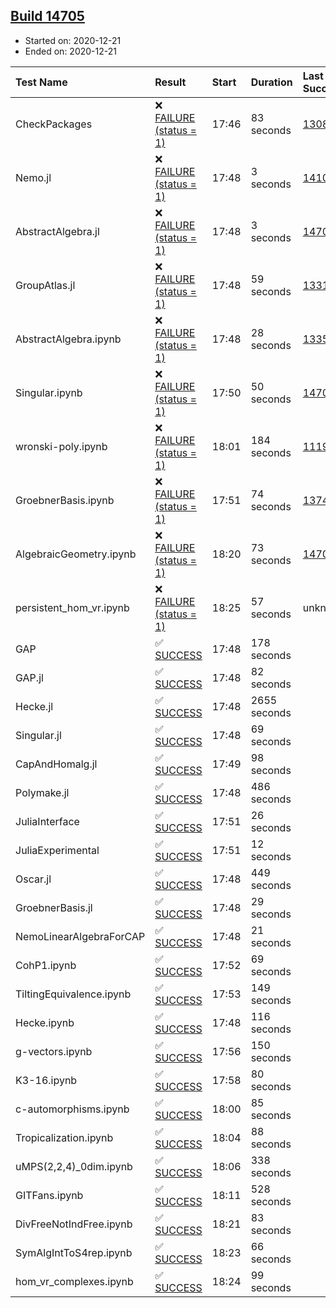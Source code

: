 ## [Build 14705](https://oscarci.mathematik.uni-kl.de/job/oscar/14705/)

* Started on: 2020-12-21
* Ended on: 2020-12-21

| Test Name    | Result | Start | Duration | Last Success | First Failure |
|:-------------|:-------|:------|:---------|:-------------|:--------------|
| CheckPackages | ❌ [FAILURE (status = 1)](https://oscarci.mathematik.uni-kl.de/job/oscar/14705/artifact/logs/build-14705/CheckPackages.log) | 17:46 | 83 seconds | [13085](https://oscarci.mathematik.uni-kl.de/job/oscar/13085/) | [13086](https://oscarci.mathematik.uni-kl.de/job/oscar/13086/) |
| Nemo.jl | ❌ [FAILURE (status = 1)](https://oscarci.mathematik.uni-kl.de/job/oscar/14705/artifact/logs/build-14705/Nemo.jl.log) | 17:48 | 3 seconds | [14101](https://oscarci.mathematik.uni-kl.de/job/oscar/14101/) | [14102](https://oscarci.mathematik.uni-kl.de/job/oscar/14102/) |
| AbstractAlgebra.jl | ❌ [FAILURE (status = 1)](https://oscarci.mathematik.uni-kl.de/job/oscar/14705/artifact/logs/build-14705/AbstractAlgebra.jl.log) | 17:48 | 3 seconds | [14701](https://oscarci.mathematik.uni-kl.de/job/oscar/14701/) | [14702](https://oscarci.mathematik.uni-kl.de/job/oscar/14702/) |
| GroupAtlas.jl | ❌ [FAILURE (status = 1)](https://oscarci.mathematik.uni-kl.de/job/oscar/14705/artifact/logs/build-14705/GroupAtlas.jl.log) | 17:48 | 59 seconds | [13311](https://oscarci.mathematik.uni-kl.de/job/oscar/13311/) | [13312](https://oscarci.mathematik.uni-kl.de/job/oscar/13312/) |
| AbstractAlgebra.ipynb | ❌ [FAILURE (status = 1)](https://oscarci.mathematik.uni-kl.de/job/oscar/14705/artifact/logs/build-14705/AbstractAlgebra.ipynb.log) | 17:48 | 28 seconds | [13355](https://oscarci.mathematik.uni-kl.de/job/oscar/13355/) | [13356](https://oscarci.mathematik.uni-kl.de/job/oscar/13356/) |
| Singular.ipynb | ❌ [FAILURE (status = 1)](https://oscarci.mathematik.uni-kl.de/job/oscar/14705/artifact/logs/build-14705/Singular.ipynb.log) | 17:50 | 50 seconds | [14701](https://oscarci.mathematik.uni-kl.de/job/oscar/14701/) | [14702](https://oscarci.mathematik.uni-kl.de/job/oscar/14702/) |
| wronski-poly.ipynb | ❌ [FAILURE (status = 1)](https://oscarci.mathematik.uni-kl.de/job/oscar/14705/artifact/logs/build-14705/wronski-poly.ipynb.log) | 18:01 | 184 seconds | [11192](https://oscarci.mathematik.uni-kl.de/job/oscar/11192/) | [11193](https://oscarci.mathematik.uni-kl.de/job/oscar/11193/) |
| GroebnerBasis.ipynb | ❌ [FAILURE (status = 1)](https://oscarci.mathematik.uni-kl.de/job/oscar/14705/artifact/logs/build-14705/GroebnerBasis.ipynb.log) | 17:51 | 74 seconds | [13748](https://oscarci.mathematik.uni-kl.de/job/oscar/13748/) | [13749](https://oscarci.mathematik.uni-kl.de/job/oscar/13749/) |
| AlgebraicGeometry.ipynb | ❌ [FAILURE (status = 1)](https://oscarci.mathematik.uni-kl.de/job/oscar/14705/artifact/logs/build-14705/AlgebraicGeometry.ipynb.log) | 18:20 | 73 seconds | [14701](https://oscarci.mathematik.uni-kl.de/job/oscar/14701/) | [14702](https://oscarci.mathematik.uni-kl.de/job/oscar/14702/) |
| persistent_hom_vr.ipynb | ❌ [FAILURE (status = 1)](https://oscarci.mathematik.uni-kl.de/job/oscar/14705/artifact/logs/build-14705/persistent_hom_vr.ipynb.log) | 18:25 | 57 seconds | unknown | unknown |
| GAP | ✅ [SUCCESS](https://oscarci.mathematik.uni-kl.de/job/oscar/14705/artifact/logs/build-14705/GAP.log) | 17:48 | 178 seconds |  |  |
| GAP.jl | ✅ [SUCCESS](https://oscarci.mathematik.uni-kl.de/job/oscar/14705/artifact/logs/build-14705/GAP.jl.log) | 17:48 | 82 seconds |  |  |
| Hecke.jl | ✅ [SUCCESS](https://oscarci.mathematik.uni-kl.de/job/oscar/14705/artifact/logs/build-14705/Hecke.jl.log) | 17:48 | 2655 seconds |  |  |
| Singular.jl | ✅ [SUCCESS](https://oscarci.mathematik.uni-kl.de/job/oscar/14705/artifact/logs/build-14705/Singular.jl.log) | 17:48 | 69 seconds |  |  |
| CapAndHomalg.jl | ✅ [SUCCESS](https://oscarci.mathematik.uni-kl.de/job/oscar/14705/artifact/logs/build-14705/CapAndHomalg.jl.log) | 17:49 | 98 seconds |  |  |
| Polymake.jl | ✅ [SUCCESS](https://oscarci.mathematik.uni-kl.de/job/oscar/14705/artifact/logs/build-14705/Polymake.jl.log) | 17:48 | 486 seconds |  |  |
| JuliaInterface | ✅ [SUCCESS](https://oscarci.mathematik.uni-kl.de/job/oscar/14705/artifact/logs/build-14705/JuliaInterface.log) | 17:51 | 26 seconds |  |  |
| JuliaExperimental | ✅ [SUCCESS](https://oscarci.mathematik.uni-kl.de/job/oscar/14705/artifact/logs/build-14705/JuliaExperimental.log) | 17:51 | 12 seconds |  |  |
| Oscar.jl | ✅ [SUCCESS](https://oscarci.mathematik.uni-kl.de/job/oscar/14705/artifact/logs/build-14705/Oscar.jl.log) | 17:48 | 449 seconds |  |  |
| GroebnerBasis.jl | ✅ [SUCCESS](https://oscarci.mathematik.uni-kl.de/job/oscar/14705/artifact/logs/build-14705/GroebnerBasis.jl.log) | 17:48 | 29 seconds |  |  |
| NemoLinearAlgebraForCAP | ✅ [SUCCESS](https://oscarci.mathematik.uni-kl.de/job/oscar/14705/artifact/logs/build-14705/NemoLinearAlgebraForCAP.log) | 17:48 | 21 seconds |  |  |
| CohP1.ipynb | ✅ [SUCCESS](https://oscarci.mathematik.uni-kl.de/job/oscar/14705/artifact/logs/build-14705/CohP1.ipynb.log) | 17:52 | 69 seconds |  |  |
| TiltingEquivalence.ipynb | ✅ [SUCCESS](https://oscarci.mathematik.uni-kl.de/job/oscar/14705/artifact/logs/build-14705/TiltingEquivalence.ipynb.log) | 17:53 | 149 seconds |  |  |
| Hecke.ipynb | ✅ [SUCCESS](https://oscarci.mathematik.uni-kl.de/job/oscar/14705/artifact/logs/build-14705/Hecke.ipynb.log) | 17:48 | 116 seconds |  |  |
| g-vectors.ipynb | ✅ [SUCCESS](https://oscarci.mathematik.uni-kl.de/job/oscar/14705/artifact/logs/build-14705/g-vectors.ipynb.log) | 17:56 | 150 seconds |  |  |
| K3-16.ipynb | ✅ [SUCCESS](https://oscarci.mathematik.uni-kl.de/job/oscar/14705/artifact/logs/build-14705/K3-16.ipynb.log) | 17:58 | 80 seconds |  |  |
| c-automorphisms.ipynb | ✅ [SUCCESS](https://oscarci.mathematik.uni-kl.de/job/oscar/14705/artifact/logs/build-14705/c-automorphisms.ipynb.log) | 18:00 | 85 seconds |  |  |
| Tropicalization.ipynb | ✅ [SUCCESS](https://oscarci.mathematik.uni-kl.de/job/oscar/14705/artifact/logs/build-14705/Tropicalization.ipynb.log) | 18:04 | 88 seconds |  |  |
| uMPS(2,2,4)_0dim.ipynb | ✅ [SUCCESS](https://oscarci.mathematik.uni-kl.de/job/oscar/14705/artifact/logs/build-14705/uMPS-2-2-4-_0dim.ipynb.log) | 18:06 | 338 seconds |  |  |
| GITFans.ipynb | ✅ [SUCCESS](https://oscarci.mathematik.uni-kl.de/job/oscar/14705/artifact/logs/build-14705/GITFans.ipynb.log) | 18:11 | 528 seconds |  |  |
| DivFreeNotIndFree.ipynb | ✅ [SUCCESS](https://oscarci.mathematik.uni-kl.de/job/oscar/14705/artifact/logs/build-14705/DivFreeNotIndFree.ipynb.log) | 18:21 | 83 seconds |  |  |
| SymAlgIntToS4rep.ipynb | ✅ [SUCCESS](https://oscarci.mathematik.uni-kl.de/job/oscar/14705/artifact/logs/build-14705/SymAlgIntToS4rep.ipynb.log) | 18:23 | 66 seconds |  |  |
| hom_vr_complexes.ipynb | ✅ [SUCCESS](https://oscarci.mathematik.uni-kl.de/job/oscar/14705/artifact/logs/build-14705/hom_vr_complexes.ipynb.log) | 18:24 | 99 seconds |  |  |
